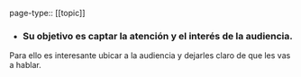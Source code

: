 page-type:: [[topic]]
- ### Su objetivo es captar la atención y el interés de la audiencia.

Para ello es interesante ubicar a la audiencia y dejarles claro de que les vas a hablar.



